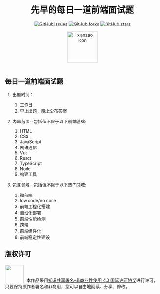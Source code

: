 <h1 align="center">先早的每日一道前端面试题</h1>

<div align="center">
   <a href="https://github.com/xianzao/xianzao-interview/issues"><img alt="GitHub issues" src="https://img.shields.io/github/issues/xianzao/xianzao-interview?color=success"></a>
   <a href="https://github.com/xianzao/xianzao-interview/network"><img alt="GitHub forks" src="https://img.shields.io/github/forks/xianzao/xianzao-interview?color=success"></a>
   <a href="https://github.com/xianzao/xianzao-interview/stargazers"><img alt="GitHub stars" src="https://img.shields.io/github/stars/xianzao/xianzao-interview?color=success"></a>
</div>

<br />

<div align="center">
<img alt="xianzao icon" src="https://avatars.githubusercontent.com/u/112499828?s=400&u=d92bf72c2dc6a8efc7b27321027404bc41b2231b&v=4" width="100px" height="100px" >
</div>

<br />

## 每日一道前端面试题

1. 出题时间：

    1. 工作日
    2. 早上出题，晚上公布答案

2. 内容范围--包括但不限于以下前端基础:

    1. HTML
    2. CSS
    3. JavaScript
    4. 网络通信
    5. Vue
    6. React
    7. TypeScript
    8. Node
    9. 构建工具

3. 包含领域--包括但不限于以下热门领域:

    1. 微前端
    2. low code/no code
    3. 前端工程化搭建
    4. 自动化部署
    5. 前端性能检测
    6. 跨端
    7. 前端组件化
    8. 前端稳定性建设

## 版权许可

<image src="http://img-static.yidengxuetang.com/wxapp/github-img/copyright.png" width="60px" style="margin-right:10px; transform: translateY(4px)">本作品采用[知识共享署名-非商业性使用 4.0 国际许可协议](http://creativecommons.org/licenses/by-nc/4.0/)进行许可，只要保持原作者署名和非商用，您可以自由地阅读、分享、修改。
